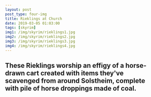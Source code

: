 ```yaml
---
layout: post
post_type: four-img
title: Rieklings at Church
date: 2019-03-05 01:03:00
tags: [skyrim]
img1: /img/skyrim/rieklings1.jpg
img2: /img/skyrim/rieklings2.jpg
img3: /img/skyrim/rieklings3.jpg
img4: /img/skyrim/rieklings4.jpg
---
```

## These Rieklings worship an effigy of a horse-drawn cart created with items they've scavenged from around Solstheim, complete with pile of horse droppings made of coal.
